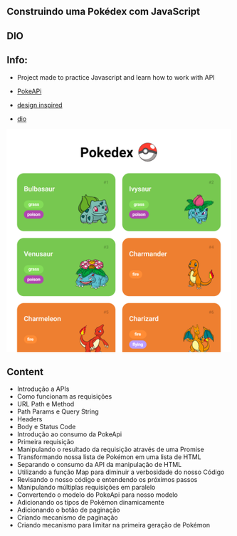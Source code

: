 ## Construindo uma Pokédex com JavaScript
## DIO

## Info:

- Project made to practice Javascript and learn how to work with API

- [PokeAPi](https://pokeapi.co/)
- [design inspired](https://dribbble.com/shots/6540871-Pokedex-App/attachments/6540871-Pokedex-App?mode=media)
- [dio](https://web.dio.me/track/orange-tech)


![preview](./assets/img/preview-pokedex.png)


## Content

* Introdução a APIs
* Como funcionam as requisições
* URL Path e Method
* Path Params e Query String
* Headers
* Body e Status Code
* Introdução ao consumo da PokeApi
* Primeira requisição
* Manipulando o resultado da requisição através de uma Promise
* Transformando nossa lista de Pokémon em uma lista de HTML
* Separando o consumo da API da manipulação de HTML
* Utilizando a função Map para diminuir a verbosidade do nosso Código
* Revisando o nosso código e entendendo os próximos passos
* Manipulando múltiplas requisições em paralelo
* Convertendo o modelo do PokeApi para nosso modelo
* Adicionando os tipos de Pokémon dinamicamente
* Adicionando o botão de paginação
* Criando mecanismo de paginação
* Criando mecanismo para limitar na primeira geração de Pokémon